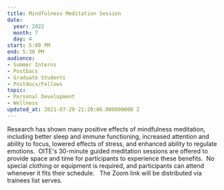 ```yaml
---
title: Mindfulness Meditation Session
date:
  year: 2022
  month: 7
  day: 4
start: 5:00 PM
end: 5:30 PM
audience:
- Summer Interns
- Postbacs
- Graduate Students
- Postdocs/Fellows
topic:
- Personal Development
- Wellness
updated_at: 2021-07-29 21:20:06.000000000 Z
---
```

Research has shown many positive effects of mindfulness meditation,
including better sleep and immune functioning, increased attention and
ability to focus, lowered effects of stress, and enhanced ability to
regulate emotions.  OITE's 30-minute guided meditation sessions are
offered to provide space and time for participants to experience these
benefits.  No special clothing or equipment is required, and
participants can attend whenever it fits their schedule.   The Zoom link
will be distributed via trainees list serves. 
